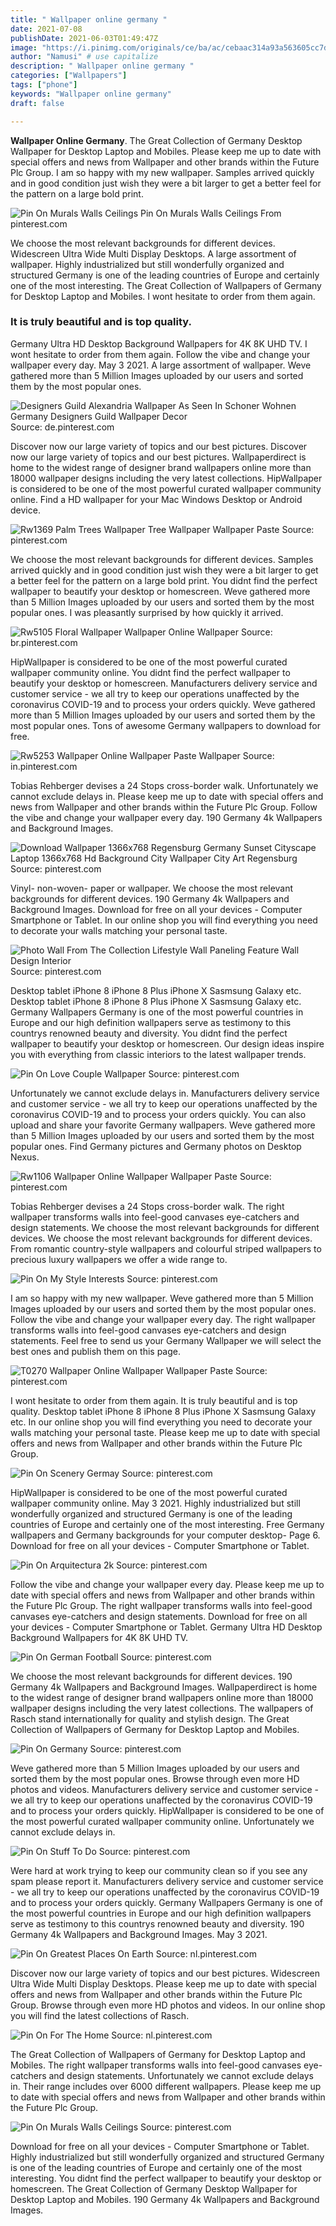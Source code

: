 ```yaml
---
title: " Wallpaper online germany "
date: 2021-07-08
publishDate: 2021-06-03T01:49:47Z
image: "https://i.pinimg.com/originals/ce/ba/ac/cebaac314a93a563605cc7d3e383e2ad.jpg"
author: "Namusi" # use capitalize
description: " Wallpaper online germany "
categories: ["Wallpapers"]
tags: ["phone"]
keywords: "Wallpaper online germany"
draft: false

---
```



**Wallpaper Online Germany**. The Great Collection of Germany Desktop Wallpaper for Desktop Laptop and Mobiles. Please keep me up to date with special offers and news from Wallpaper and other brands within the Future Plc Group. I am so happy with my new wallpaper. Samples arrived quickly and in good condition just wish they were a bit larger to get a better feel for the pattern on a large bold print.

![Pin On Murals Walls Ceilings](https://i.pinimg.com/originals/ce/ba/ac/cebaac314a93a563605cc7d3e383e2ad.jpg "Pin On Murals Walls Ceilings")
Pin On Murals Walls Ceilings From pinterest.com


We choose the most relevant backgrounds for different devices. Widescreen Ultra Wide Multi Display Desktops. A large assortment of wallpaper. Highly industrialized but still wonderfully organized and structured Germany is one of the leading countries of Europe and certainly one of the most interesting. The Great Collection of Wallpapers of Germany for Desktop Laptop and Mobiles. I wont hesitate to order from them again.

### It is truly beautiful and is top quality.

Germany Ultra HD Desktop Background Wallpapers for 4K 8K UHD TV. I wont hesitate to order from them again. Follow the vibe and change your wallpaper every day. May 3 2021. A large assortment of wallpaper. Weve gathered more than 5 Million Images uploaded by our users and sorted them by the most popular ones.


![Designers Guild Alexandria Wallpaper As Seen In Schoner Wohnen Germany Designers Guild Wallpaper Decor](https://i.pinimg.com/originals/42/99/1d/42991d322437968be7627b4afbc9e90a.jpg "Designers Guild Alexandria Wallpaper As Seen In Schoner Wohnen Germany Designers Guild Wallpaper Decor")
Source: de.pinterest.com

Discover now our large variety of topics and our best pictures. Discover now our large variety of topics and our best pictures. Wallpaperdirect is home to the widest range of designer brand wallpapers online more than 18000 wallpaper designs including the very latest collections. HipWallpaper is considered to be one of the most powerful curated wallpaper community online. Find a HD wallpaper for your Mac Windows Desktop or Android device.

![Rw1369 Palm Trees Wallpaper Tree Wallpaper Wallpaper Paste](https://i.pinimg.com/originals/d4/9b/11/d49b11fb6dfac7f9deb65e9236e4a3cd.jpg "Rw1369 Palm Trees Wallpaper Tree Wallpaper Wallpaper Paste")
Source: pinterest.com

We choose the most relevant backgrounds for different devices. Samples arrived quickly and in good condition just wish they were a bit larger to get a better feel for the pattern on a large bold print. You didnt find the perfect wallpaper to beautify your desktop or homescreen. Weve gathered more than 5 Million Images uploaded by our users and sorted them by the most popular ones. I was pleasantly surprised by how quickly it arrived.

![Rw5105 Floral Wallpaper Wallpaper Online Wallpaper](https://i.pinimg.com/564x/4c/ce/fb/4ccefb963f01c24405851e3f8da21c09.jpg "Rw5105 Floral Wallpaper Wallpaper Online Wallpaper")
Source: br.pinterest.com

HipWallpaper is considered to be one of the most powerful curated wallpaper community online. You didnt find the perfect wallpaper to beautify your desktop or homescreen. Manufacturers delivery service and customer service - we all try to keep our operations unaffected by the coronavirus COVID-19 and to process your orders quickly. Weve gathered more than 5 Million Images uploaded by our users and sorted them by the most popular ones. Tons of awesome Germany wallpapers to download for free.

![Rw5253 Wallpaper Online Wallpaper Paste Wallpaper](https://i.pinimg.com/originals/91/49/a9/9149a982713b43c665341fa01fd4b85b.jpg "Rw5253 Wallpaper Online Wallpaper Paste Wallpaper")
Source: in.pinterest.com

Tobias Rehberger devises a 24 Stops cross-border walk. Unfortunately we cannot exclude delays in. Please keep me up to date with special offers and news from Wallpaper and other brands within the Future Plc Group. Follow the vibe and change your wallpaper every day. 190 Germany 4k Wallpapers and Background Images.

![Download Wallpaper 1366x768 Regensburg Germany Sunset Cityscape Laptop 1366x768 Hd Background City Wallpaper City Art Regensburg](https://i.pinimg.com/originals/3a/c7/86/3ac7869bf00e243e52007774dfb74565.jpg "Download Wallpaper 1366x768 Regensburg Germany Sunset Cityscape Laptop 1366x768 Hd Background City Wallpaper City Art Regensburg")
Source: pinterest.com

Vinyl- non-woven- paper or wallpaper. We choose the most relevant backgrounds for different devices. 190 Germany 4k Wallpapers and Background Images. Download for free on all your devices - Computer Smartphone or Tablet. In our online shop you will find everything you need to decorate your walls matching your personal taste.

![Photo Wall From The Collection Lifestyle Wall Paneling Feature Wall Design Interior](https://i.pinimg.com/originals/b0/8a/26/b08a260c097d5fb5fea762786f2d3fbd.jpg "Photo Wall From The Collection Lifestyle Wall Paneling Feature Wall Design Interior")
Source: pinterest.com

Desktop tablet iPhone 8 iPhone 8 Plus iPhone X Sasmsung Galaxy etc. Desktop tablet iPhone 8 iPhone 8 Plus iPhone X Sasmsung Galaxy etc. Germany Wallpapers Germany is one of the most powerful countries in Europe and our high definition wallpapers serve as testimony to this countrys renowned beauty and diversity. You didnt find the perfect wallpaper to beautify your desktop or homescreen. Our design ideas inspire you with everything from classic interiors to the latest wallpaper trends.

![Pin On Love Couple Wallpaper](https://i.pinimg.com/originals/5c/93/19/5c9319da948d0d8740d9c280c70e2dcf.jpg "Pin On Love Couple Wallpaper")
Source: pinterest.com

Unfortunately we cannot exclude delays in. Manufacturers delivery service and customer service - we all try to keep our operations unaffected by the coronavirus COVID-19 and to process your orders quickly. You can also upload and share your favorite Germany wallpapers. Weve gathered more than 5 Million Images uploaded by our users and sorted them by the most popular ones. Find Germany pictures and Germany photos on Desktop Nexus.

![Rw1106 Wallpaper Online Wallpaper Wallpaper Paste](https://i.pinimg.com/564x/5f/f5/5f/5ff55faf241dec3778bfe2bfebae3e80.jpg "Rw1106 Wallpaper Online Wallpaper Wallpaper Paste")
Source: pinterest.com

Tobias Rehberger devises a 24 Stops cross-border walk. The right wallpaper transforms walls into feel-good canvases eye-catchers and design statements. We choose the most relevant backgrounds for different devices. We choose the most relevant backgrounds for different devices. From romantic country-style wallpapers and colourful striped wallpapers to precious luxury wallpapers we offer a wide range to.

![Pin On My Style Interests](https://i.pinimg.com/originals/39/e0/04/39e00413b34e1926e127ec83c843138c.jpg "Pin On My Style Interests")
Source: pinterest.com

I am so happy with my new wallpaper. Weve gathered more than 5 Million Images uploaded by our users and sorted them by the most popular ones. Follow the vibe and change your wallpaper every day. The right wallpaper transforms walls into feel-good canvases eye-catchers and design statements. Feel free to send us your Germany Wallpaper we will select the best ones and publish them on this page.

![T0270 Wallpaper Online Wallpaper Wallpaper Paste](https://i.pinimg.com/564x/ea/c5/0f/eac50f43107015293691c982cc2ef65b.jpg "T0270 Wallpaper Online Wallpaper Wallpaper Paste")
Source: pinterest.com

I wont hesitate to order from them again. It is truly beautiful and is top quality. Desktop tablet iPhone 8 iPhone 8 Plus iPhone X Sasmsung Galaxy etc. In our online shop you will find everything you need to decorate your walls matching your personal taste. Please keep me up to date with special offers and news from Wallpaper and other brands within the Future Plc Group.

![Pin On Scenery Germay](https://i.pinimg.com/originals/f8/bd/25/f8bd251fab84418cd52478e7b8827d9e.jpg "Pin On Scenery Germay")
Source: pinterest.com

HipWallpaper is considered to be one of the most powerful curated wallpaper community online. May 3 2021. Highly industrialized but still wonderfully organized and structured Germany is one of the leading countries of Europe and certainly one of the most interesting. Free Germany wallpapers and Germany backgrounds for your computer desktop- Page 6. Download for free on all your devices - Computer Smartphone or Tablet.

![Pin On Arquitectura 2k](https://i.pinimg.com/originals/de/24/48/de244892a16b5f693e533fa8051177e1.jpg "Pin On Arquitectura 2k")
Source: pinterest.com

Follow the vibe and change your wallpaper every day. Please keep me up to date with special offers and news from Wallpaper and other brands within the Future Plc Group. The right wallpaper transforms walls into feel-good canvases eye-catchers and design statements. Download for free on all your devices - Computer Smartphone or Tablet. Germany Ultra HD Desktop Background Wallpapers for 4K 8K UHD TV.

![Pin On German Football](https://i.pinimg.com/originals/f7/6c/b4/f76cb4e126bde488f48240947dc31113.jpg "Pin On German Football")
Source: pinterest.com

We choose the most relevant backgrounds for different devices. 190 Germany 4k Wallpapers and Background Images. Wallpaperdirect is home to the widest range of designer brand wallpapers online more than 18000 wallpaper designs including the very latest collections. The wallpapers of Rasch stand internationally for quality and stylish design. The Great Collection of Wallpapers of Germany for Desktop Laptop and Mobiles.

![Pin On Germany](https://i.pinimg.com/originals/6c/43/63/6c436382933f1b81d64494e978661fc2.jpg "Pin On Germany")
Source: pinterest.com

Weve gathered more than 5 Million Images uploaded by our users and sorted them by the most popular ones. Browse through even more HD photos and videos. Manufacturers delivery service and customer service - we all try to keep our operations unaffected by the coronavirus COVID-19 and to process your orders quickly. HipWallpaper is considered to be one of the most powerful curated wallpaper community online. Unfortunately we cannot exclude delays in.

![Pin On Stuff To Do](https://i.pinimg.com/originals/6f/56/5e/6f565e5f37b949382f07702a7854a538.jpg "Pin On Stuff To Do")
Source: pinterest.com

Were hard at work trying to keep our community clean so if you see any spam please report it. Manufacturers delivery service and customer service - we all try to keep our operations unaffected by the coronavirus COVID-19 and to process your orders quickly. Germany Wallpapers Germany is one of the most powerful countries in Europe and our high definition wallpapers serve as testimony to this countrys renowned beauty and diversity. 190 Germany 4k Wallpapers and Background Images. May 3 2021.

![Pin On Greatest Places On Earth](https://i.pinimg.com/originals/6f/c8/36/6fc836feb3554551719aeccd0643864f.jpg "Pin On Greatest Places On Earth")
Source: nl.pinterest.com

Discover now our large variety of topics and our best pictures. Widescreen Ultra Wide Multi Display Desktops. Please keep me up to date with special offers and news from Wallpaper and other brands within the Future Plc Group. Browse through even more HD photos and videos. In our online shop you will find the latest collections of Rasch.

![Pin On For The Home](https://i.pinimg.com/originals/02/9e/57/029e57c5eddd777363df17c5df8b220a.jpg "Pin On For The Home")
Source: nl.pinterest.com

The Great Collection of Wallpapers of Germany for Desktop Laptop and Mobiles. The right wallpaper transforms walls into feel-good canvases eye-catchers and design statements. Unfortunately we cannot exclude delays in. Their range includes over 6000 different wallpapers. Please keep me up to date with special offers and news from Wallpaper and other brands within the Future Plc Group.

![Pin On Murals Walls Ceilings](https://i.pinimg.com/originals/ce/ba/ac/cebaac314a93a563605cc7d3e383e2ad.jpg "Pin On Murals Walls Ceilings")
Source: pinterest.com

Download for free on all your devices - Computer Smartphone or Tablet. Highly industrialized but still wonderfully organized and structured Germany is one of the leading countries of Europe and certainly one of the most interesting. You didnt find the perfect wallpaper to beautify your desktop or homescreen. The Great Collection of Germany Desktop Wallpaper for Desktop Laptop and Mobiles. 190 Germany 4k Wallpapers and Background Images.

